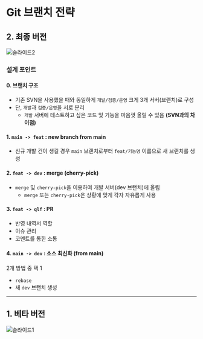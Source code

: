 # Git 브랜치 전략

## 2. 최종 버전
![슬라이드2](https://github.com/djdjdddd/TIL/assets/126077503/6c36fe29-c533-49eb-9be7-ac4db82eacbe)


### 설계 포인트
#### 0. 브랜치 구조
- 기존 SVN을 사용했을 때와 동일하게 `개발/검증/운영` 크게 3개 서버(브랜치)로 구성
- 단, `개발`과 `검증/운영`을 서로 분리
  - `개발` 서버에 테스트하고 싶은 코드 및 기능을 마음껏 올릴 수 있음 **(SVN과의 차이점)**

#### 1. `main -> feat` : new branch from main
- 신규 개발 건이 생길 경우 `main` 브랜치로부터 `feat/기능명` 이름으로 새 브랜치를 생성

#### 2. `feat -> dev` : merge (cherry-pick)
- `merge` 및 `cherry-pick`을 이용하여 개발 서버(dev 브랜치)에 올림
  - `merge` 또는 `cherry-pick`은 상황에 맞게 각자 자유롭게 사용

#### 3. `feat -> qlf` : PR
- 반영 내역서 역할
- 이슈 관리
- 코멘트를 통한 소통

#### 4. `main -> dev` : 소스 최신화 (from main)
2개 방법 중 택 1
- `rebase`
- 새 `dev` 브랜치 생성

---

## 1. 베타 버전
![슬라이드1](https://github.com/djdjdddd/TIL/assets/126077503/0fc143b6-8b2c-44fb-b29a-641e81b00897)
